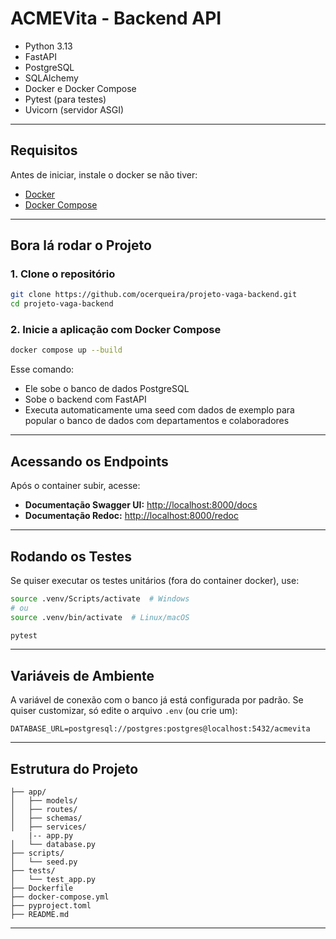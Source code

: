 
# ACMEVita - Backend API

- Python 3.13
- FastAPI
- PostgreSQL
- SQLAlchemy
- Docker e Docker Compose
- Pytest (para testes)
- Uvicorn (servidor ASGI)

---

## Requisitos

Antes de iniciar, instale o docker se não tiver:

- [Docker](https://www.docker.com/)
- [Docker Compose](https://docs.docker.com/compose/install/)

---

## Bora lá rodar o Projeto

### 1. Clone o repositório

```bash
git clone https://github.com/ocerqueira/projeto-vaga-backend.git
cd projeto-vaga-backend
````

### 2. Inicie a aplicação com Docker Compose

```bash
docker compose up --build
```

Esse comando:

* Ele sobe o banco de dados PostgreSQL
* Sobe o backend com FastAPI
* Executa automaticamente uma seed com dados de exemplo para popular o banco de dados com departamentos e colaboradores

---

## Acessando os Endpoints

Após o container subir, acesse:

* **Documentação Swagger UI:** [http://localhost:8000/docs](http://localhost:8000/docs)
* **Documentação Redoc:** [http://localhost:8000/redoc](http://localhost:8000/redoc)

---

## Rodando os Testes

Se quiser executar os testes unitários (fora do container docker), use:

```bash
source .venv/Scripts/activate  # Windows
# ou
source .venv/bin/activate  # Linux/macOS

pytest
```

---

## Variáveis de Ambiente

A variável de conexão com o banco já está configurada por padrão. Se quiser customizar, só edite o arquivo `.env` (ou crie um):

```env
DATABASE_URL=postgresql://postgres:postgres@localhost:5432/acmevita
```

---

## Estrutura do Projeto

```
├── app/
│   ├── models/
│   ├── routes/
│   ├── schemas/
│   ├── services/
    |-- app.py
│   └── database.py
├── scripts/
│   └── seed.py
├── tests/
│   └── test_app.py
├── Dockerfile
├── docker-compose.yml
├── pyproject.toml
├── README.md
```

---

